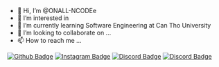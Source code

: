 - 👋 Hi, I’m @ONALL-NCODEe
- 👀 I’m interested in 
- 🌱 I’m currently learning Software Engineering at Can Tho University
- 💞️ I’m looking to collaborate on ...
- 📫 How to reach me ...

<!-- 
<p align="center">
  <a href="https://github.com/ONALL-NCODEe">
    <img src="" alt="Nall Dev" /></a>
</p> -->


[![Github Badge](https://img.shields.io/badge/-Facebook-blue?style=for-the-badge&logo=Facebook&logoColor=white&link=https://github.com/ONALL-NCODEe)](https://www.facebook.com/tkvn.iamn/)
[![Instagram Badge](https://img.shields.io/badge/Instagram-E4405F?style=for-the-badge&logo=instagram&logoColor=white)](https://www.instagram.com/vana.tkvn/)
[![Discord Badge](https://img.shields.io/badge/Discord-5865F2?style=for-the-badge&logo=discord&logoColor=white)](#)
[![Discord Badge](https://img.shields.io/badge/Zalo-0068FF?style=for-the-badge&logo=zalo&logoColor=white)](#)

<!---
ONALL-NCODEe/ONALL-NCODEe is a ✨ special ✨ repository because its `README.md` (this file) appears on your GitHub profile.
You can click the Preview link to take a look at your changes.
--->
